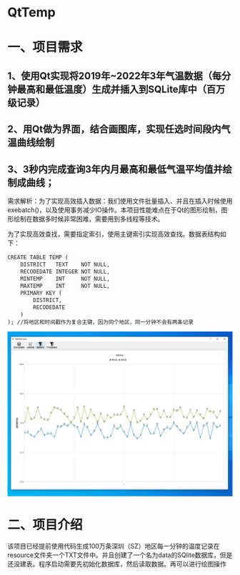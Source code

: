 # QtTemp
# 一、项目需求

## 1、使用Qt实现将2019年~2022年3年气温数据（每分钟最高和最低温度）生成并插入到SQLite库中（百万级记录）

## 2、用Qt做为界面，结合画图库，实现任选时间段内气温曲线绘制

## 3、3秒内完成查询3年内月最高和最低气温平均值并绘制成曲线；

需求解析：为了实现高效插入数据：我们使用文件批量插入、并且在插入时候使用exebatch()，以及使用事务减少IO操作。本项目性能难点在于Qt的图形绘制，图形绘制在数据多时候非常困难，需要用到多线程等技术。

​		  为了实现高效查找，需要指定索引，使用主键索引实现高效查找。数据表结构如下：

```
CREATE TABLE TEMP (
    DISTRICT   TEXT    NOT NULL,
    RECODEDATE INTEGER NOT NULL,
    MINTEMP    INT     NOT NULL,
    MAXTEMP    INT     NOT NULL,
    PRIMARY KEY (
        DISTRICT,
        RECODEDATE
    )
); //将地区和时间戳作为复合主键，因为同个地区，同一分钟不会有两条记录
```
![Image text](main.JPG)


# 二、项目介绍

该项目已经提前使用代码生成100万条深圳（SZ）地区每一分钟的温度记录在resource文件夹一个TXT文件中。并且创建了一个名为data的SQlite数据库，但是还没建表。程序启动需要先初始化数据库，然后读取数据。再可以进行绘图操作
